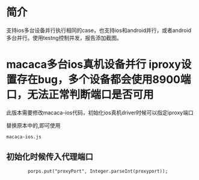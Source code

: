 # 简介
支持ios多台设备并行执行相同的case，也支持ios和android并行，或者android多台并行。使用testng控制并发，报告添加截图。

# macaca多台ios真机设备并行 iproxy设置存在bug，多个设备都会使用8900端口，无法正常判断端口是否可用

此版本需要修改macaca-ios代码，初始化ios真机driver时候可以指定iproxy端口

替换原本中的,即可使用
```
macaca-ios.js
```
## 初始化时候传入代理端口

```
        porps.put("proxyPort", Integer.parseInt(proxyport));

```
